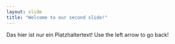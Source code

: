 ```yaml
---
layout: slide
title: "Welcome to our second slide!"
---
```

Das hier ist nur ein Platzhaltertext!
Use the left arrow to go back!
